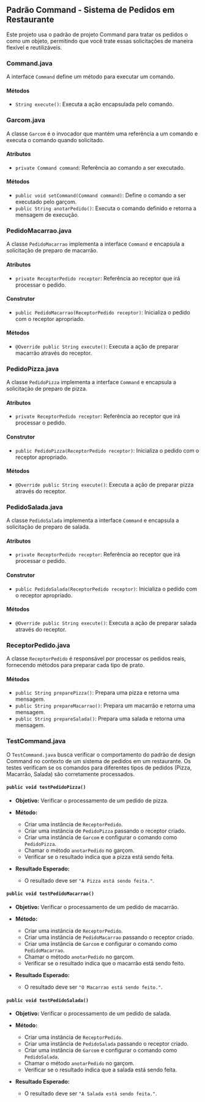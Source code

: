 ## Padrão Command - Sistema de Pedidos em Restaurante

Este projeto usa o padrão de projeto Command para tratar os pedidos o como um objeto, permitindo que você trate essas solicitações de maneira flexível e reutilizáveis.

### Command.java

A interface `Command` define um método para executar um comando.

#### Métodos

-   `String execute()`: Executa a ação encapsulada pelo comando.

### Garcom.java

A classe `Garcom` é o invocador que mantém uma referência a um comando e executa o comando quando solicitado.

#### Atributos

-   `private Command command`: Referência ao comando a ser executado.

#### Métodos

-   `public void setCommand(Command command)`: Define o comando a ser executado pelo garçom.
-   `public String anotarPedido()`: Executa o comando definido e retorna a mensagem de execução.

### PedidoMacarrao.java

A classe `PedidoMacarrao` implementa a interface `Command` e encapsula a solicitação de preparo de macarrão.

#### Atributos

-   `private ReceptorPedido receptor`: Referência ao receptor que irá processar o pedido.

#### Construtor

-   `public PedidoMacarrao(ReceptorPedido receptor)`: Inicializa o pedido com o receptor apropriado.

#### Métodos

-   `@Override public String execute()`: Executa a ação de preparar macarrão através do receptor.

### PedidoPizza.java

A classe `PedidoPizza` implementa a interface `Command` e encapsula a solicitação de preparo de pizza.

#### Atributos

-   `private ReceptorPedido receptor`: Referência ao receptor que irá processar o pedido.

#### Construtor

-   `public PedidoPizza(ReceptorPedido receptor)`: Inicializa o pedido com o receptor apropriado.

#### Métodos

-   `@Override public String execute()`: Executa a ação de preparar pizza através do receptor.

### PedidoSalada.java

A classe `PedidoSalada` implementa a interface `Command` e encapsula a solicitação de preparo de salada.

#### Atributos

-   `private ReceptorPedido receptor`: Referência ao receptor que irá processar o pedido.

#### Construtor

-   `public PedidoSalada(ReceptorPedido receptor)`: Inicializa o pedido com o receptor apropriado.

#### Métodos

-   `@Override public String execute()`: Executa a ação de preparar salada através do receptor.

### ReceptorPedido.java

A classe `ReceptorPedido` é responsável por processar os pedidos reais, fornecendo métodos para preparar cada tipo de prato.

#### Métodos

-   `public String preparePizza()`: Prepara uma pizza e retorna uma mensagem.
-   `public String prepareMacarrao()`: Prepara um macarrão e retorna uma mensagem.
-   `public String prepareSalada()`: Prepara uma salada e retorna uma mensagem.


### TestCommand.java

O `TestCommand.java` busca verificar o comportamento do padrão de design Command no contexto de um sistema de pedidos em um restaurante. Os testes verificam se os comandos para diferentes tipos de pedidos (Pizza, Macarrão, Salada) são corretamente processados.

#### `public void testPedidoPizza()`

-   **Objetivo:** Verificar o processamento de um pedido de pizza.

-   **Método:**

    -   Criar uma instância de `ReceptorPedido`.
    -   Criar uma instância de `PedidoPizza` passando o receptor criado.
    -   Criar uma instância de `Garcom` e configurar o comando como `PedidoPizza`.
    -   Chamar o método `anotarPedido` no garçom.
    -   Verificar se o resultado indica que a pizza está sendo feita.
-   **Resultado Esperado:**

    -   O resultado deve ser `"A Pizza está sendo feita."`.

#### `public void testPedidoMacarrao()`

-   **Objetivo:** Verificar o processamento de um pedido de macarrão.

-   **Método:**

    -   Criar uma instância de `ReceptorPedido`.
    -   Criar uma instância de `PedidoMacarrao` passando o receptor criado.
    -   Criar uma instância de `Garcom` e configurar o comando como `PedidoMacarrao`.
    -   Chamar o método `anotarPedido` no garçom.
    -   Verificar se o resultado indica que o macarrão está sendo feito.
-   **Resultado Esperado:**

    -   O resultado deve ser `"O Macarrao está sendo feito."`.

#### `public void testPedidoSalada()`

-   **Objetivo:** Verificar o processamento de um pedido de salada.

-   **Método:**

    -   Criar uma instância de `ReceptorPedido`.
    -   Criar uma instância de `PedidoSalada` passando o receptor criado.
    -   Criar uma instância de `Garcom` e configurar o comando como `PedidoSalada`.
    -   Chamar o método `anotarPedido` no garçom.
    -   Verificar se o resultado indica que a salada está sendo feita.
-   **Resultado Esperado:**

    -   O resultado deve ser `"A Salada está sendo feita."`.